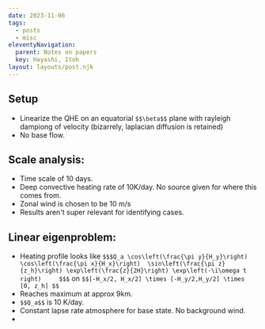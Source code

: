 ```yaml
---
date: 2023-11-06
tags:
  - posts
  - misc
eleventyNavigation:
  parent: Notes on papers
  key: Hayashi, Itoh
layout: layouts/post.njk
---
```


## Setup
* Linearize the QHE on an equatorial `$$\beta$$` plane with rayleigh dampiong of velocity (bizarrely, laplacian diffusion is retained)
* No base flow.


## Scale analysis:

* Time scale of 10 days. 
* Deep convective heating rate of 10K/day. No source given for where this comes from.
* Zonal wind is chosen to be 10 m/s
* Results aren't super relevant for identifying cases.


## Linear eigenproblem:
* Heating profile looks like  `$$$Q_a \cos\left(\frac{\pi y}{H_y}\right) \cos\left(\frac{\pi x}{H_x}\right)  \sin\left(\frac{\pi z}{z_h}\right) \exp\left(\frac{z}{2H}\right) \exp\left(-\i\omega t right)     $$$` on `$$[-H_x/2, H_x/2] \times [-H_y/2,H_y/2] \times [0, z_h] $$`
* Reaches maximum at approx 9km.
* `$$Q_a$$` is 10 K/day.
* Constant lapse rate atmosphere for base state. No background wind.
* 
